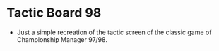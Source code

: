 # Tactic Board 98

- Just a simple recreation of the tactic screen of the classic game of Championship Manager 97/98.
